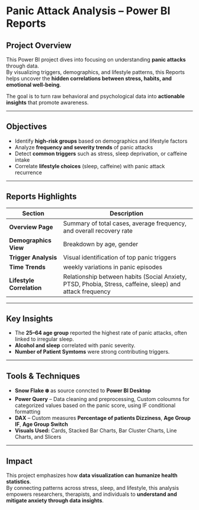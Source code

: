 #  Panic Attack Analysis – Power BI Reports

## Project Overview
This Power BI project dives into  focusing on understanding **panic attacks** through data.  
By visualizing triggers, demographics, and lifestyle patterns, this Reports helps uncover the **hidden correlations between stress, habits, and emotional well-being**.

The goal is to turn raw behavioral and psychological data into **actionable insights** that promote awareness.

---

##  Objectives
- Identify **high-risk groups** based on demographics and lifestyle factors  
- Analyze **frequency and severity trends** of panic attacks  
- Detect **common triggers** such as stress, sleep deprivation, or caffeine intake  
- Correlate **lifestyle choices** (sleep, caffeine) with panic attack recurrence  

---

##  Reports Highlights
| Section | Description |
|----------|-------------|
| **Overview Page** | Summary of total cases, average frequency, and overall recovery rate |
| **Demographics View** | Breakdown by age, gender |
| **Trigger Analysis** | Visual identification of top panic triggers |
| **Time Trends** | weekly variations in panic episodes |
| **Lifestyle Correlation** | Relationship between habits (Social Anxiety, PTSD, Phobia, Stress, caffeine, sleep) and attack frequency |


---

##  Key Insights
- The **25–64 age group** reported the highest rate of panic attacks, often linked to  irregular sleep.    
- **Alcohol and sleep** correlated with panic severity.  
- **Number of Patient Symtoms**  were strong contributing triggers.

---

##  Tools & Techniques
- **Snow Flake ❄️** as source conncted to **Power BI Desktop**
- **Power Query** – Data cleaning and preprocessing, Custom coloumns for categorized values based on the panic score, using IF conditional formatting  
- **DAX** – Custom measures **Percentage of patients Dizziness**, **Age Group IF**, **Age Group Switch**
- **Visuals Used:** Cards, Stacked Bar Charts, Bar Cluster Charts, Line Charts, and Slicers  

---

##  Impact
This project emphasizes how **data visualization can humanize  health statistics**.  
By connecting patterns across stress, sleep, and lifestyle, this analysis empowers researchers, therapists, and individuals to **understand and mitigate anxiety through data insights**.

